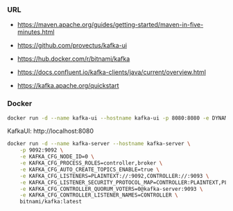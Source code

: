 
### URL
* https://maven.apache.org/guides/getting-started/maven-in-five-minutes.html
* https://github.com/provectus/kafka-ui
* https://hub.docker.com/r/bitnami/kafka

* https://docs.confluent.io/kafka-clients/java/current/overview.html
* https://kafka.apache.org/quickstart

### Docker

```bash
docker run -d --name kafka-ui --hostname kafka-ui -p 8080:8080 -e DYNAMIC_CONFIG_ENABLED=true provectuslabs/kafka-ui
```
KafkaUI: http://localhost:8080


```bash
docker run -d --name kafka-server --hostname kafka-server \
    -p 9092:9092 \
    -e KAFKA_CFG_NODE_ID=0 \
    -e KAFKA_CFG_PROCESS_ROLES=controller,broker \
    -e KAFKA_CFG_AUTO_CREATE_TOPICS_ENABLE=true \
    -e KAFKA_CFG_LISTENERS=PLAINTEXT://:9092,CONTROLLER://:9093 \
    -e KAFKA_CFG_LISTENER_SECURITY_PROTOCOL_MAP=CONTROLLER:PLAINTEXT,PLAINTEXT:PLAINTEXT \
    -e KAFKA_CFG_CONTROLLER_QUORUM_VOTERS=0@kafka-server:9093 \
    -e KAFKA_CFG_CONTROLLER_LISTENER_NAMES=CONTROLLER \
    bitnami/kafka:latest
```

